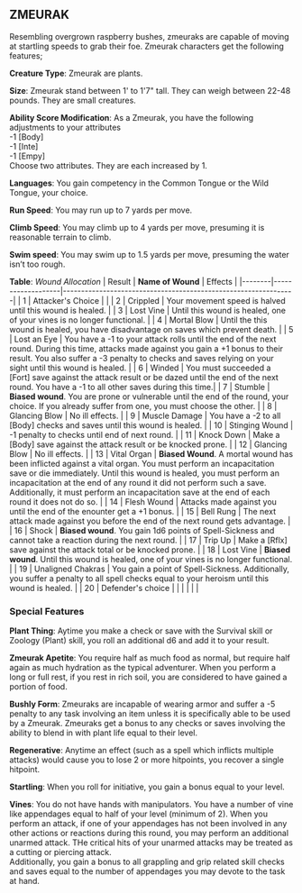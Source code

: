 ## ZMEURAK
Resembling overgrown raspberry bushes, zmeuraks are capable of moving at startling speeds to grab their foe. Zmeurak characters get the following features;

**Creature Type**: Zmeurak are plants.

**Size**: Zmeurak stand between 1' to 1'7" tall. They can weigh between 22-48 pounds. They are small creatures.

**Ability Score Modification**: As a Zmeurak, you have the following adjustments to your attributes  
-1 [Body]  
-1 [Inte]  
-1 [Empy]  
Choose two attributes. They are each increased by 1.

**Languages**: You gain competency in the Common Tongue or the Wild Tongue, your choice.

**Run Speed**: You may run up to 7 yards per move.

**Climb Speed**: You may climb up to 4 yards per move, presuming it is reasonable terrain to climb.

**Swim speed**: You may swim up to 1.5 yards per move, presuming the water isn’t too rough.

**Table**: *Wound Allocation*
| Result | **Name of Wound** | Effects                                                        |
|--------|-------------------|----------------------------------------------------------------|
|   1    | Attacker's Choice |                                                                |
|   2    | Crippled          | Your movement speed is halved until this wound is healed.      |
|   3    | Lost Vine      | Until this wound is healed, one of your vines is no longer functional. |
|   4    | Mortal Blow       | Until the this wound is healed, you have disadvantage on saves which prevent death. |
|   5    | Lost an Eye       | You have a -1 to your attack rolls until the end of the next round. During this time, attacks made against you gain a +1 bonus to their result. You also suffer a -3 penalty to checks and saves relying on your sight until this wound is healed. |
|   6    | Winded            | You must succeeded a [Fort] save against the attack result or be dazed until the end of the next round. You have a -1 to all other saves during this time.|
|   7    | Stumble | **Biased wound**. You are prone or vulnerable until the end of the round, your choice. If you already suffer from one, you must choose the other. |
|   8    | Glancing Blow     | No ill effects.                                     |
|   9    | Muscle Damage     | You have a -2 to all [Body] checks and saves until this wound is healed. |
|   10   | Stinging Wound    | -1 penalty to checks until end of next round. |
|   11   | Knock Down | Make a [Body] save against the attack result  or be knocked prone. |
|   12   | Glancing Blow | No ill effects. |
|   13   | Vital Organ | **Biased Wound**. A mortal wound has been inflicted against a vital organ. You must perform an incapacitation save or die immediately. Until this wound is healed, you must perform an incapacitation at the end of any round it did not perform such a save. Additionally, it must perform an incapacitation save at the end of each round it does not do so.  |
|   14   | Flesh Wound | Attacks made against you until the end of the enounter get a +1 bonus. |
|   15   | Bell Rung | The next attack made against you before the end of the next round gets advantage.  |
|   16   | Shock | **Biased wound**. You gain 1d6 points of Spell-Sickness and cannot take a reaction during the next round. |
|   17   | Trip Up           | Make a [Rflx] save against the attack total or be knocked prone.                                  |
|   18   | Lost Vine | **Biased wound**. Until this wound is healed, one of your vines is no longer functional. |
|   19   | Unaligned Chakras | You gain a point of Spell-Sickness. Additionally, you suffer a penalty to all spell checks equal to your heroism until this wound is healed. |
|   20   | Defender's choice |                                   |
|        |                                                |                                   |

### Special Features

**Plant Thing**: Aytime you make a check or save with the Survival skill or Zoology (Plant) skill, you roll an additional d6 and add it to your result.

**Zmeurak Apetite**: You require half as much food as normal, but require half again as much hydration as the typical adventurer. When you perform a long or full rest, if you rest in rich soil, you are considered to have gained a portion of food.

**Bushly Form**: Zmeuraks are incapable of wearing armor and suffer a -5 penalty to any task involving an item unless it is specifically able to be used by a Zmeurak.
Zmeuraks get a bonus to any checks or saves involving the ability to blend in with plant life equal to their level.

**Regenerative**: Anytime an effect (such as a spell which inflicts multiple attacks) would cause you to lose 2 or more hitpoints, you recover a single hitpoint.

**Startling**: When you roll for initiative, you gain a bonus equal to your level.

**Vines**: You do not have hands with manipulators. You have a number of vine like appendages equal to half of your level (minimum of 2). When you perform an attack, if one of your appendages has not been involved in any other actions or reactions during this round, you may perform an additional unarmed attack. THe critical hits of your unarmed attacks may be treated as a cutting or piercing attack.  
Additionally, you gain a bonus to all grappling and grip related skill checks and saves equal to the number of appendages you may devote to the task at hand.
